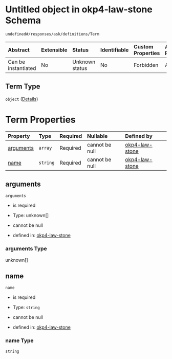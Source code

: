 # Untitled object in okp4-law-stone Schema

```txt
undefined#/responses/ask/definitions/Term
```

| Abstract            | Extensible | Status         | Identifiable | Custom Properties | Additional Properties | Access Restrictions | Defined In                                                                 |
| :------------------ | :--------- | :------------- | :----------- | :---------------- | :-------------------- | :------------------ | :------------------------------------------------------------------------- |
| Can be instantiated | No         | Unknown status | No           | Forbidden         | Allowed               | none                | [okp4-law-stone.json\*](schema/okp4-law-stone.json "open original schema") |

## Term Type

`object` ([Details](okp4-law-stone-responses-askresponse-definitions-term.md))

# Term Properties

| Property                | Type     | Required | Nullable       | Defined by                                                                                                                                                       |
| :---------------------- | :------- | :------- | :------------- | :--------------------------------------------------------------------------------------------------------------------------------------------------------------- |
| [arguments](#arguments) | `array`  | Required | cannot be null | [okp4-law-stone](okp4-law-stone-responses-askresponse-definitions-term-properties-arguments.md "undefined#/responses/ask/definitions/Term/properties/arguments") |
| [name](#name)           | `string` | Required | cannot be null | [okp4-law-stone](okp4-law-stone-responses-askresponse-definitions-term-properties-name.md "undefined#/responses/ask/definitions/Term/properties/name")           |

## arguments

`arguments`

* is required

* Type: unknown\[]

* cannot be null

* defined in: [okp4-law-stone](okp4-law-stone-responses-askresponse-definitions-term-properties-arguments.md "undefined#/responses/ask/definitions/Term/properties/arguments")

### arguments Type

unknown\[]

## name

`name`

* is required

* Type: `string`

* cannot be null

* defined in: [okp4-law-stone](okp4-law-stone-responses-askresponse-definitions-term-properties-name.md "undefined#/responses/ask/definitions/Term/properties/name")

### name Type

`string`
